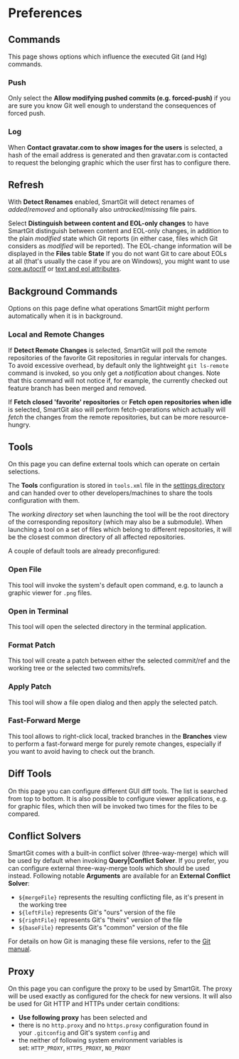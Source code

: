 # Preferences

## Commands

This page shows options which influence the executed Git (and Hg)
commands.

### Push

Only select the **Allow modifying pushed commits (e.g. forced-push)** if
you are sure you know Git well enough to understand the consequences of
forced push.

### Log

When **Contact gravatar.com to show images for the users** is selected,
a hash of the email address is generated and then gravatar.com is
contacted to request the belonging graphic which the user first has to
configure there.

## Refresh

With **Detect Renames** enabled, SmartGit will detect renames of
*added*/*removed* and optionally also *untracked*/*missing* file pairs.

Select **Distinguish between content and EOL-only changes** to have
SmartGit distinguish between content and EOL-only changes, in addition
to the plain *modified* state which Git reports (in either case, files
which Git considers as *modified* will be reported). The EOL-change
information will be displayed in the **Files** table **State** If you do
not want Git to care about EOLs at all (that's usually the case if you
are on Windows), you might want to use
[core.autocrlf](.md)
or [text and eol attributes](.md).

## Background Commands

Options on this page define what operations SmartGit might perform
automatically when it is in background.

### Local and Remote Changes

If **Detect Remote Changes** is selected, SmartGit will poll the remote
repositories of the favorite Git repositories in regular intervals for
changes. To avoid excessive overhead, by default only the lightweight
`git ls-remote` command is invoked, so you only get a *notification*
about changes. Note that this command will not notice if, for example,
the currently checked out feature branch has been merged and removed.

If **Fetch closed 'favorite' repositories** or **Fetch open repositories
when idle** is selected, SmartGit also will perform fetch-operations
which actually will *fetch* the changes from the remote repositories,
but can be more resource-hungry.

## Tools

On this page you can define external tools which can operate on certain
selections.



The **Tools** configuration is stored in `tools.xml` file in the
[settings directory](Installation-and-Files.md) and can handed over to
other developers/machines to share the tools configuration with them.



The *working directory* set when launching the tool will be the root
directory of the corresponding repository (which may also be a
submodule). When launching a tool on a set of files which belong to
different repositories, it will be the closest common directory of all
affected repositories.

A couple of default tools are already preconfigured:

### Open File

This tool will invoke the system's default open command, e.g. to launch
a graphic viewer for `.png` files.

### Open in Terminal

This tool will open the selected directory in the terminal application.

### Format Patch

This tool will create a patch between either the selected commit/ref and
the working tree or the selected two commits/refs.

### Apply Patch

This tool will show a file open dialog and then apply the selected
patch.

### Fast-Forward Merge

This tool allows to right-click local, tracked branches in the
**Branches** view to perform a fast-forward merge for purely remote
changes, especially if you want to avoid having to check out the branch.

## Diff Tools

On this page you can configure different GUI diff tools. The list is
searched from top to bottom. It is also possible to configure viewer
applications, e.g. for graphic files, which then will be invoked two
times for the files to be compared.

## Conflict Solvers

SmartGit comes with a built-in conflict solver (three-way-merge) which
will be used by default when invoking **Query\|Conflict Solver**. If you
prefer, you can configure external three-way-merge tools which should be
used instead. Following notable **Arguments** are available for
an **External Conflict Solver**:

-   `${mergeFile}` represents the resulting conflicting file, as it's
    present in the working tree
-   `${leftFile}` represents Git's "ours" version of the file
-   `${rightFile}` represents Git's "theirs" version of the file
-   `${baseFile}` represents Git's "common" version of the file

For details on how Git is managing these file versions, refer to the
[Git manual](https://git-scm.com/book/tr/v2/Git-Tools-Advanced-Merging).

## Proxy

On this page you can configure the proxy to be used by SmartGit. The
proxy will be used exactly as configured for the check for new versions.
It will also be used for Git HTTP and HTTPs under certain conditions:

-   **Use following proxy** has been selected and
-   there is no `http.proxy` and no `https.proxy` configuration found in
    your `.gitconfig` and Git's system `config` and
-   the neither of following system environment variables is
    set: `HTTP_PROXY`, `HTTPS_PROXY`, `NO_PROXY`

 
